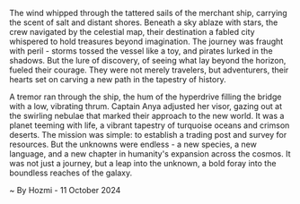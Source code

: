 
The wind whipped through the tattered sails of the merchant ship, carrying the scent of salt and distant shores.  Beneath a sky ablaze with stars, the crew navigated by the celestial map, their destination a fabled city whispered to hold treasures beyond imagination.  The journey was fraught with peril - storms tossed the vessel like a toy, and pirates lurked in the shadows. But the lure of discovery, of seeing what lay beyond the horizon, fueled their courage. They were not merely travelers, but adventurers, their hearts set on carving a new path in the tapestry of history.

A tremor ran through the ship, the hum of the hyperdrive filling the bridge with a low, vibrating thrum.  Captain Anya adjusted her visor, gazing out at the swirling nebulae that marked their approach to the new world.  It was a planet teeming with life, a vibrant tapestry of turquoise oceans and crimson deserts.  The mission was simple: to establish a trading post and survey for resources. But the unknowns were endless - a new species, a new language, and a new chapter in humanity's expansion across the cosmos. It was not just a journey, but a leap into the unknown, a bold foray into the boundless reaches of the galaxy. 

~ By Hozmi - 11 October 2024
